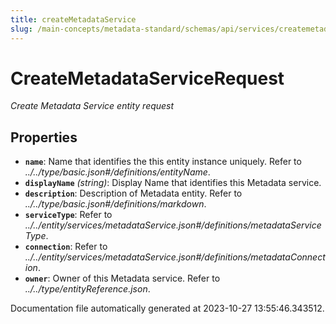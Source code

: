 ```yaml
---
title: createMetadataService
slug: /main-concepts/metadata-standard/schemas/api/services/createmetadataservice
---
```


# CreateMetadataServiceRequest

*Create Metadata Service entity request*

## Properties

- **`name`**: Name that identifies the this entity instance uniquely. Refer to *../../type/basic.json#/definitions/entityName*.
- **`displayName`** *(string)*: Display Name that identifies this Metadata service.
- **`description`**: Description of Metadata entity. Refer to *../../type/basic.json#/definitions/markdown*.
- **`serviceType`**: Refer to *../../entity/services/metadataService.json#/definitions/metadataServiceType*.
- **`connection`**: Refer to *../../entity/services/metadataService.json#/definitions/metadataConnection*.
- **`owner`**: Owner of this Metadata service. Refer to *../../type/entityReference.json*.


Documentation file automatically generated at 2023-10-27 13:55:46.343512.
